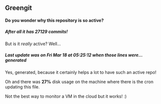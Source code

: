 ## Greengit

#### Do you wonder why this repository is so active?

##### After all it has 27129 commits!

But is it *really* active? Well...

##### Last update was on Fri Mar 18 at 05:25:12 when those lines were... generated

Yes, generated, because it certainly helps a lot to have such an active repo!

Oh and there was **27%** disk usage on the machine
where there is the cron updating this file.

Not the best way to monitor a VM in the cloud but it works! :)
